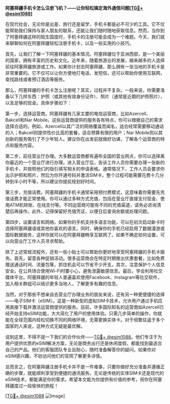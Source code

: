 **阿塞拜疆手机卡怎么注册飞机？——让你轻松搞定海外通信问题[[TG💪+ @esim1088](https://t.me/s/esim1088)]**

在现代社会，无论你是出差、旅行还是留学，手机卡都是必不可少的工具。它不仅能帮助我们保持与家人朋友的联系，还能让我们随时随地获取信息。然而，当你到了阿塞拜疆这样的陌生国度时，手机卡的注册可能会成为一个难题。今天，我们就来聊聊如何在阿塞拜疆轻松注册手机卡，以及一些实用的小技巧。

首先，让我们了解一下阿塞拜疆的基本情况。阿塞拜疆位于亚洲西部，是一个美丽的国家，拥有丰富的历史和文化。近年来，随着旅游业的发展，越来越多的人选择前往阿塞拜疆旅游或工作。如果你计划去阿塞拜疆，那么拥有一张当地的手机卡是非常重要的。它不仅可以让你方便地打电话、发短信，还可以帮助你使用互联网，查找路线或者预订酒店等服务。

那么，阿塞拜疆的手机卡怎么注册呢？其实，过程并不复杂。一般来说，你需要准备以下几样东西：护照（或其他有效身份证件）、照片（通常是近期的护照照片），以及足够的现金。具体步骤如下：

第一步，选择运营商。阿塞拜疆有几家主要的电信运营商，比如Azercell、Bakcell和Nar Mobile。这些运营商提供的服务各有特点，你可以根据自己的需求选择合适的。例如，Azercell以其广泛的网络覆盖而闻名，适合经常需要移动通话的人；Bakcell则提供性价比高的套餐，适合预算有限的用户；Nar Mobile则以其创新的服务吸引了不少年轻人。建议你在出发前就做好功课，了解各个运营商的特点和服务内容。

第二步，前往营业厅办理。大多数运营商都有遍布全国的营业网点，你可以选择离你最近的一个营业厅进行办理。进入营业厅后，告诉工作人员你需要办理一张新的手机卡，并按照他们的指引填写相关的申请表格。通常情况下，工作人员会要求你出示护照和照片，然后为你开通号码并激活SIM卡。整个过程可能需要花费十几分钟到半小时不等，所以建议你提前规划好时间。

第三步，充值话费。阿塞拜疆的手机卡通常采用预付费模式，这意味着你需要先充值话费才能正常使用。你可以通过多种方式充值，包括在营业厅直接支付现金、使用ATM机转账、在线支付等。不同运营商可能有不同的充值渠道，请务必咨询清楚后再操作。此外，记得保留好充值凭证，以便日后查询余额或处理问题。

第四步，设置语言和网络。如果你的手机支持多语言功能，可以在初次启动新卡时选择阿塞拜疆语或其他你喜欢的语言。同时，确保你的手机已经启用了数据漫游或国际数据服务，这样你就可以在阿塞拜疆畅享互联网了。如果不确定如何设置，可以向营业厅工作人员寻求帮助。

除了上述常规流程外，还有一些小贴士可以帮助你更好地享受阿塞拜疆的手机卡服务。首先，留意各种促销活动。很多运营商会在特定时期推出优惠套餐，比如免费赠送通话时间、流量包等，抓住机会可以节省不少开支。其次，注意保护个人信息安全。在公共场合使用Wi-Fi时要小心，避免泄露敏感信息。最后，学会利用社交媒体平台。阿塞拜疆的年轻人普遍喜欢使用Facebook、Instagram等社交软件，加入相关群组可以结识更多当地人，了解更多有趣的信息。

当然，对于那些不想亲自去营业厅办理业务的朋友来说，还有另一种更便捷的选择——电子SIM卡（eSIM）。这是一种新型的虚拟SIM卡技术，允许用户通过手机应用直接下载并激活运营商提供的服务。目前，许多国际知名的运营商如Azercell已经开始支持eSIM功能，大大简化了用户的使用体验。只需几步简单的操作，你就能在全球范围内轻松切换不同的网络环境，无需更换实体卡。对于频繁往返于多个国家的人来说，这种方式无疑是最优解。

说到这里，不得不提一下我们的合作伙伴——[TG💪+ @esim1088](https://t.me/s/esim1088)。他们专注于为用户提供优质的eSIM解决方案，无论是商务出行还是休闲度假，都能找到最适合自己的产品。他们的客服团队专业且耐心，随时准备解答你的疑问。如果你对eSIM感兴趣，不妨访问他们的官网了解更多详情。

总而言之，在阿塞拜疆注册手机卡并不是一件难事，只要你做好充分准备并遵循正确的步骤，就能顺利享受到便捷的通讯服务。无论是传统的实体SIM卡还是现代的eSIM技术，都能满足你的需求。希望本文能为你提供有价值的参考，祝你在阿塞拜疆度过一段愉快的旅程！

[[TG💪+ @esim1088](https://t.me/s/esim1088) ![Image](https://i.postimg.cc/4NQfJmqS/Snipaste-2025-05-13-00-14-12.png)]